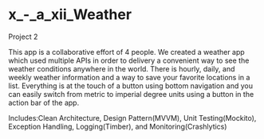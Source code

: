 # x_-_a_xii_Weather
Project 2

This app is a collaborative effort of 4 people. We created a weather app which used multiple APIs in order to delivery a 
convenient way to see the weather conditions anywhere in the world. There is hourly, daily, and weekly weather information and a way to save
your favorite locations in a list. Everything is at the touch of a button using bottom navigation and you can easily switch from metric 
to imperial degree units using a button in the action bar of the app.

Includes:Clean Architecture, Design Pattern(MVVM), Unit Testing(Mockito), Exception Handling, Logging(Timber), and Monitoring(Crashlytics)
